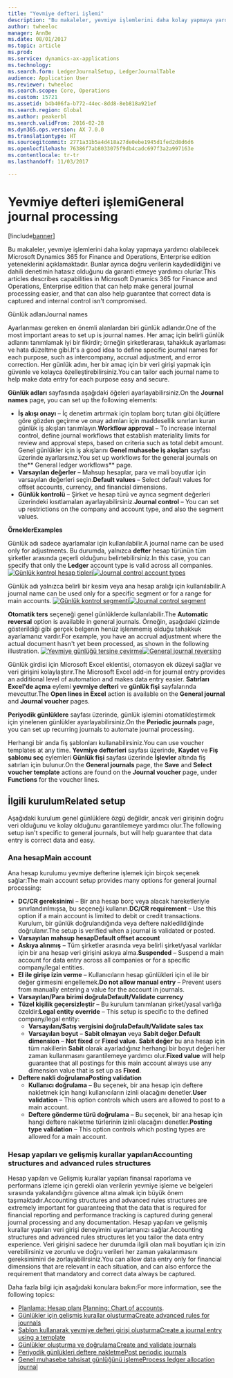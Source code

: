 ```yaml
---
title: "Yevmiye defteri işlemi"
description: "Bu makaleler, yevmiye işlemlerini daha kolay yapmaya yardımcı olabilecek Microsoft Dynamics 365 for Finance and Operations, Enterprise edition yeteneklerini açıklamaktadır. Bunlar ayrıca doğru verilerin kaydedildiğini ve dahili denetimin hatasız olduğunu da garanti etmeye yardımcı olurlar."
author: twheeloc
manager: AnnBe
ms.date: 08/01/2017
ms.topic: article
ms.prod: 
ms.service: dynamics-ax-applications
ms.technology: 
ms.search.form: LedgerJournalSetup, LedgerJournalTable
audience: Application User
ms.reviewer: twheeloc
ms.search.scope: Core, Operations
ms.custom: 15721
ms.assetid: b4b406fa-b772-44ec-8dd8-8eb818a921ef
ms.search.region: Global
ms.author: peakerbl
ms.search.validFrom: 2016-02-28
ms.dyn365.ops.version: AX 7.0.0
ms.translationtype: HT
ms.sourcegitcommit: 2771a31b5a4d418a27de0ebe1945d1fed2d8d6d6
ms.openlocfilehash: 76386f7ab8033075f9db4cadc697f3a2a997163e
ms.contentlocale: tr-tr
ms.lasthandoff: 11/03/2017

---
```


# <a name="general-journal-processing"></a><span data-ttu-id="57bee-103">Yevmiye defteri işlemi</span><span class="sxs-lookup"><span data-stu-id="57bee-103">General journal processing</span></span>

[!include[banner](../includes/banner.md)]


<span data-ttu-id="57bee-104">Bu makaleler, yevmiye işlemlerini daha kolay yapmaya yardımcı olabilecek Microsoft Dynamics 365 for Finance and Operations, Enterprise edition yeteneklerini açıklamaktadır. Bunlar ayrıca doğru verilerin kaydedildiğini ve dahili denetimin hatasız olduğunu da garanti etmeye yardımcı olurlar.</span><span class="sxs-lookup"><span data-stu-id="57bee-104">This articles describes capabilities in Microsoft Dynamics 365 for Finance and Operations, Enterprise edition that can help make general journal processing easier, and that can also help guarantee that correct data is captured and internal control isn't compromised.</span></span>  

<span data-ttu-id="57bee-105">Günlük adları</span><span class="sxs-lookup"><span data-stu-id="57bee-105">Journal names</span></span>

<span data-ttu-id="57bee-106">Ayarlanması gereken en önemli alanlardan biri günlük adlarıdır.</span><span class="sxs-lookup"><span data-stu-id="57bee-106">One of the most important areas to set up is journal names.</span></span> <span data-ttu-id="57bee-107">Her amaç için belirli günlük adlarını tanımlamak iyi bir fikirdir; örneğin şirketlerarası, tahakkuk ayarlaması ve hata düzeltme gibi.</span><span class="sxs-lookup"><span data-stu-id="57bee-107">It's a good idea to define specific journal names for each purpose, such as intercompany, accrual adjustment, and error correction.</span></span> <span data-ttu-id="57bee-108">Her günlük adını, her bir amaç için bir veri girişi yapmak için güvenle ve kolayca özelleştirebilirsiniz.</span><span class="sxs-lookup"><span data-stu-id="57bee-108">You can tailor each journal name to help make data entry for each purpose easy and secure.</span></span> 

<span data-ttu-id="57bee-109">**Günlük adları** sayfasında aşağıdaki öğeleri ayarlayabilirsiniz.</span><span class="sxs-lookup"><span data-stu-id="57bee-109">On the **Journal names** page, you can set up the following elements:</span></span>

-   <span data-ttu-id="57bee-110">**İş akışı onayı** – İç denetim artırmak için toplam borç tutarı gibi ölçütlere göre gözden geçirme ve onay adımları için maddesellik sınırları kuran günlük iş akışları tanımlayın.</span><span class="sxs-lookup"><span data-stu-id="57bee-110">**Workflow approval** – To increase internal control, define journal workflows that establish materiality limits for review and approval steps, based on criteria such as total debit amount.</span></span> <span data-ttu-id="57bee-111">Genel günlükler için iş akışlarını **Genel muhasebe iş akışları** sayfası üzerinde ayarlarsınız.</span><span class="sxs-lookup"><span data-stu-id="57bee-111">You set up workflows for the general journals on the** General ledger workflows** page.</span></span>
-   <span data-ttu-id="57bee-112">**Varsayılan değerler** – Mahsup hesaplar, para ve mali boyutlar için varsayılan değerleri seçin.</span><span class="sxs-lookup"><span data-stu-id="57bee-112">**Default values** – Select default values for offset accounts, currency, and financial dimensions.</span></span>
-   <span data-ttu-id="57bee-113">**Günlük kontrolü** – Şirket ve hesap türü ve ayrıca segment değerleri üzerindeki kısıtlamaları ayarlayabilirsiniz.</span><span class="sxs-lookup"><span data-stu-id="57bee-113">**Journal control** – You can set up restrictions on the company and account type, and also the segment values.</span></span> 

<span data-ttu-id="57bee-114">**Örnekler**</span><span class="sxs-lookup"><span data-stu-id="57bee-114">**Examples**</span></span>

<span data-ttu-id="57bee-115">Günlük adı sadece ayarlamalar için kullanılabilir.</span><span class="sxs-lookup"><span data-stu-id="57bee-115">A journal name can be used only for adjustments.</span></span> <span data-ttu-id="57bee-116">Bu durumda, yalnızca **defter** hesap türünün tüm şirketler arasında geçerli olduğunu belirtebilirsiniz.</span><span class="sxs-lookup"><span data-stu-id="57bee-116">In this case, you can specify that only the **Ledger** account type is valid across all companies.</span></span> <span data-ttu-id="57bee-117">[![Günlük kontrol hesap tipleri](./media/journal-control-account-types1.png)](./media/journal-control-account-types1.png)</span><span class="sxs-lookup"><span data-stu-id="57bee-117">[![Journal control account types](./media/journal-control-account-types1.png)](./media/journal-control-account-types1.png)</span></span>

<span data-ttu-id="57bee-118">Günlük adı yalnızca belirli bir kesim veya ana hesap aralığı için kullanılabilir.</span><span class="sxs-lookup"><span data-stu-id="57bee-118">A journal name can be used only for a specific segment or for a range for main accounts.</span></span> <span data-ttu-id="57bee-119">[![Günlük kontrol segmenti](./media/journal-control-segment1.png)](./media/journal-control-segment1.png)</span><span class="sxs-lookup"><span data-stu-id="57bee-119">[![Journal control segment](./media/journal-control-segment1.png)](./media/journal-control-segment1.png)</span></span>

<span data-ttu-id="57bee-120">**Otomatik ters** seçeneği genel günlüklerde kullanılabilir.</span><span class="sxs-lookup"><span data-stu-id="57bee-120">The **Automatic reversal** option is available in general journals.</span></span> <span data-ttu-id="57bee-121">Örneğin, aşağıdaki çizimde gösterildiği gibi gerçek belgenin henüz işlenmemiş olduğu tahakkuk ayarlamanız vardır.</span><span class="sxs-lookup"><span data-stu-id="57bee-121">For example, you have an accrual adjustment where the actual document hasn't yet been processed, as shown in the following illustration.</span></span>
<span data-ttu-id="57bee-122">[![Yevmiye günlüğü tersine çevirme](./media/general-journal-reversing1.png)](./media/general-journal-reversing1.png)</span><span class="sxs-lookup"><span data-stu-id="57bee-122">[![General journal reversing](./media/general-journal-reversing1.png)](./media/general-journal-reversing1.png)</span></span> 

<span data-ttu-id="57bee-123">Günlük girdisi için Microsoft Excel eklentisi, otomasyon ek düzeyi sağlar ve veri girişini kolaylaştırır.</span><span class="sxs-lookup"><span data-stu-id="57bee-123">The Microsoft Excel add-in for journal entry provides an additional level of automation and makes data entry easier.</span></span> <span data-ttu-id="57bee-124">**Satırları Excel'de açma** eylemi **yevmiye defteri** ve **günlük fişi** sayfalarında mevcuttur.</span><span class="sxs-lookup"><span data-stu-id="57bee-124">The **Open lines in Excel** action is available on the **General journal** and **Journal voucher** pages.</span></span> 

<span data-ttu-id="57bee-125">**Periyodik günlüklere** sayfası üzerinde, günlük işlemini otomatikleştirmek için yinelenen günlükler ayarlayabilirsiniz.</span><span class="sxs-lookup"><span data-stu-id="57bee-125">On the **Periodic journals** page, you can set up recurring journals to automate journal processing.</span></span> 

<span data-ttu-id="57bee-126">Herhangi bir anda fiş şablonları kullanabilirsiniz.</span><span class="sxs-lookup"><span data-stu-id="57bee-126">You can use voucher templates at any time.</span></span> <span data-ttu-id="57bee-127">**Yevmiye defterleri** sayfası üzerinde, **Kaydet** ve **Fiş şablonu seç** eylemleri **Günlük fişi** sayfası üzerinde **İşlevler** altında fiş satırları için bulunur.</span><span class="sxs-lookup"><span data-stu-id="57bee-127">On the **General journals** page, the **Save** and **Select voucher template** actions are found on the **Journal voucher** page, under **Functions** for the voucher lines.</span></span>

## <a name="related-setup"></a><span data-ttu-id="57bee-128">İlgili kurulum</span><span class="sxs-lookup"><span data-stu-id="57bee-128">Related setup</span></span>
<span data-ttu-id="57bee-129">Aşağıdaki kurulum genel günlüklere özgü değildir, ancak veri girişinin doğru veri olduğunu ve kolay olduğunu garantilemeye yardımcı olur.</span><span class="sxs-lookup"><span data-stu-id="57bee-129">The following setup isn't specific to general journals, but will help guarantee that data entry is correct data and easy.</span></span>

### <a name="main-account"></a><span data-ttu-id="57bee-130">Ana hesap</span><span class="sxs-lookup"><span data-stu-id="57bee-130">Main account</span></span>

<span data-ttu-id="57bee-131">Ana hesap kurulumu yevmiye defterine işlemek için birçok seçenek sağlar:</span><span class="sxs-lookup"><span data-stu-id="57bee-131">The main account setup provides many options for general journal processing:</span></span>

-   <span data-ttu-id="57bee-132">**DC/CR gereksinimi** – Bir ana hesap borç veya alacak hareketleriyle sınırlandırılmışsa, bu seçeneği kullanın.</span><span class="sxs-lookup"><span data-stu-id="57bee-132">**DC/CR requirement** – Use this option if a main account is limited to debit or credit transactions.</span></span> <span data-ttu-id="57bee-133">Kurulum, bir günlük doğrulandığında veya deftere nakledildiğinde doğrulanır.</span><span class="sxs-lookup"><span data-stu-id="57bee-133">The setup is verified when a journal is validated or posted.</span></span>
-   <span data-ttu-id="57bee-134">**Varsayılan mahsup hesap**</span><span class="sxs-lookup"><span data-stu-id="57bee-134">**Default offset account**</span></span>
-   <span data-ttu-id="57bee-135">**Askıya alınmış** – Tüm şirketler arasında veya belirli şirket/yasal varlıklar için bir ana hesap veri girişini askıya alma.</span><span class="sxs-lookup"><span data-stu-id="57bee-135">**Suspended** – Suspend a main account for data entry across all companies or for a specific company/legal entities.</span></span>
-   <span data-ttu-id="57bee-136">**El ile girişe izin verme** – Kullanıcıların hesap günlükleri için el ile bir değer girmesini engellemek.</span><span class="sxs-lookup"><span data-stu-id="57bee-136">**Do not allow manual entry** – Prevent users from manually entering a value for the account in journals.</span></span>
-   <span data-ttu-id="57bee-137">**Varsayılan/Para birimi doğrula**</span><span class="sxs-lookup"><span data-stu-id="57bee-137">**Default/Validate currency**</span></span>
-   <span data-ttu-id="57bee-138">**Tüzel kişilik geçersizleştir** – Bu kurulum tanımlanan şirket/yasal varlığa özeldir:</span><span class="sxs-lookup"><span data-stu-id="57bee-138">**Legal entity override** – This setup is specific to the defined company/legal entity:</span></span>
    -   <span data-ttu-id="57bee-139">**Varsayılan/Satış vergisini doğrula**</span><span class="sxs-lookup"><span data-stu-id="57bee-139">**Default/Validate sales tax**</span></span>
    -   <span data-ttu-id="57bee-140">**Varsayılan boyut** – **Sabit olmayan** veya **Sabit değer**.</span><span class="sxs-lookup"><span data-stu-id="57bee-140">**Default dimension** – **Not fixed** or **Fixed value**.</span></span> <span data-ttu-id="57bee-141">**Sabit değer** bu ana hesap için tüm nakillerin **Sabit** olarak ayarladığınız herhangi bir boyut değeri her zaman kullanmasını garantilemeye yardımcı olur.</span><span class="sxs-lookup"><span data-stu-id="57bee-141">**Fixed value** will help guarantee that all postings for this main account always use any dimension value that is set up as **Fixed**.</span></span>
-   <span data-ttu-id="57bee-142">**Deftere nakli doğrulama**</span><span class="sxs-lookup"><span data-stu-id="57bee-142">**Posting validation**</span></span>
    -   <span data-ttu-id="57bee-143">**Kullanıcı doğrulama** – Bu seçenek, bir ana hesap için deftere nakletmek için hangi kullanıcıların izinli olacağını denetler.</span><span class="sxs-lookup"><span data-stu-id="57bee-143">**User validation** – This option controls which users are allowed to post to a main account.</span></span>
    -   <span data-ttu-id="57bee-144">**Deftere gönderme türü doğrulama** – Bu seçenek, bir ana hesap için hangi deftere nakletme türlerinin izinli olacağını denetler.</span><span class="sxs-lookup"><span data-stu-id="57bee-144">**Posting type validation** – This option controls which posting types are allowed for a main account.</span></span>

### <a name="accounting-structures-and-advanced-rules-structures"></a><span data-ttu-id="57bee-145">Hesap yapıları ve gelişmiş kurallar yapıları</span><span class="sxs-lookup"><span data-stu-id="57bee-145">Accounting structures and advanced rules structures</span></span>

<span data-ttu-id="57bee-146">Hesap yapıları ve Gelişmiş kurallar yapıları finansal raporlama ve performans izleme için gerekli olan verilerin yevmiye işleme ve belgeleri sırasında yakalandığını güvence altına almak için büyük önem taşımaktadır.</span><span class="sxs-lookup"><span data-stu-id="57bee-146">Accounting structures and advanced rules structures are extremely important for guaranteeing that the data that is required for financial reporting and performance tracking is captured during general journal processing and any documentation.</span></span> <span data-ttu-id="57bee-147">Hesap yapıları ve gelişmiş kurallar yapıları veri girişi deneyimini uyarlamanızı sağlar.</span><span class="sxs-lookup"><span data-stu-id="57bee-147">Accounting structures and advanced rules structures let you tailor the data entry experience.</span></span> <span data-ttu-id="57bee-148">Veri girişini sadece her durumda ilgili olan mali boyutları için izin verebilirsiniz ve zorunlu ve doğru verileri her zaman yakalanmasını gereksinimini de zorlayabilirsiniz.</span><span class="sxs-lookup"><span data-stu-id="57bee-148">You can allow data entry only for financial dimensions that are relevant in each situation, and can also enforce the requirement that mandatory and correct data always be captured.</span></span>

<span data-ttu-id="57bee-149">Daha fazla bilgi için aşağıdaki konulara bakın:</span><span class="sxs-lookup"><span data-stu-id="57bee-149">For more information, see the following topics:</span></span>
- <span data-ttu-id="57bee-150">[Planlama: Hesap planı](plan-chart-of-accounts.md).</span><span class="sxs-lookup"><span data-stu-id="57bee-150">[Planning: Chart of accounts](plan-chart-of-accounts.md).</span></span> 
- [<span data-ttu-id="57bee-151">Günlükler için gelişmiş kurallar oluşturma</span><span class="sxs-lookup"><span data-stu-id="57bee-151">Create advanced rules for journals</span></span>](tasks/create-advanced-rules-journals.md)
- [<span data-ttu-id="57bee-152">Şablon kullanarak yevmiye defteri girişi oluşturma</span><span class="sxs-lookup"><span data-stu-id="57bee-152">Create a journal entry using a template</span></span>](tasks/create-journal-entry-template.md)
- [<span data-ttu-id="57bee-153">Günlükler oluşturma ve doğrulama</span><span class="sxs-lookup"><span data-stu-id="57bee-153">Create and validate journals</span></span>](tasks/create-validate-journals.md)
- [<span data-ttu-id="57bee-154">Periyodik günlükleri deftere nakletme</span><span class="sxs-lookup"><span data-stu-id="57bee-154">Post periodic journals</span></span>](tasks/post-periodic-journals.md)
- [<span data-ttu-id="57bee-155">Genel muhasebe tahsisat günlüğünü işleme</span><span class="sxs-lookup"><span data-stu-id="57bee-155">Process ledger allocation journal</span></span>](tasks/process-ledger-allocation-journal.md)



